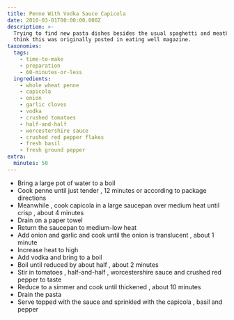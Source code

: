 ```yaml
---
title: Penne With Vodka Sauce Capicola
date: 2010-03-01T00:00:00.000Z
description: >-
  Trying to find new pasta dishes besides the usual spaghetti and meatballs.  i
  think this was originally posted in eating well magazine.
taxonomies:
  tags:
    - time-to-make
    - preparation
    - 60-minutes-or-less
  ingredients:
    - whole wheat penne
    - capicola
    - onion
    - garlic cloves
    - vodka
    - crushed tomatoes
    - half-and-half
    - worcestershire sauce
    - crushed red pepper flakes
    - fresh basil
    - fresh ground pepper
extra:
  minutes: 50
---
```

 - Bring a large pot of water to a boil
 - Cook penne until just tender , 12 minutes or according to package directions
 - Meanwhile , cook capicola in a large saucepan over medium heat until crisp , about 4 minutes
 - Drain on a paper towel
 - Return the saucepan to medium-low heat
 - Add onion and garlic and cook until the onion is translucent , about 1 minute
 - Increase heat to high
 - Add vodka and bring to a boil
 - Boil until reduced by about half , about 2 minutes
 - Stir in tomatoes , half-and-half , worcestershire sauce and crushed red pepper to taste
 - Reduce to a simmer and cook until thickened , about 10 minutes
 - Drain the pasta
 - Serve topped with the sauce and sprinkled with the capicola , basil and pepper
